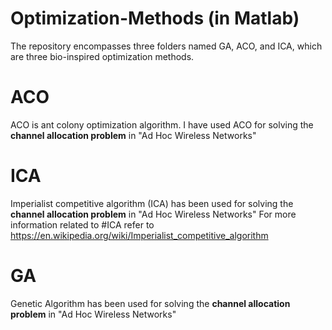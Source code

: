 # Optimization-Methods (in Matlab)
The repository encompasses three folders named GA, ACO, and ICA, which are three bio-inspired optimization methods. 
# ACO
ACO is ant colony optimization algorithm. I have used ACO for solving the **channel allocation problem** in "Ad Hoc Wireless Networks"
# ICA
 Imperialist competitive algorithm (ICA) has been used for solving the **channel allocation problem** in "Ad Hoc Wireless Networks"
 For more information related to #ICA refer to https://en.wikipedia.org/wiki/Imperialist_competitive_algorithm
 # GA
 Genetic Algorithm  has been used for solving the **channel allocation problem** in "Ad Hoc Wireless Networks"
